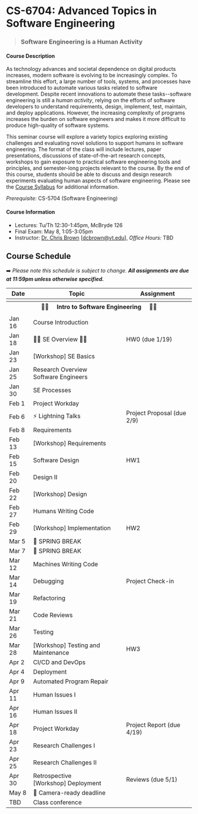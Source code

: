 # CS-6704: Advanced Topics in Software Engineering

>### **Software Engineering is a Human Activity**

#### Course Description

As technology advances and societal dependence on digital products increases, modern software is evolving to be increasingly complex. To streamline this effort, a large number of tools, systems, and processes have been introduced to automate various tasks related to software development. Despite recent innovations to automate these tasks--software engineering is still a *human activity*, relying on the efforts of software developers to understand requirements, design, implement, test, maintain, and deploy applications. However, the increasing complexity of programs increases the burden on software engineers and makes it more difficult to produce high-quality of software systems.

This seminar course will explore a variety topics exploring existing challenges and evaluating novel solutions to support humans in software engineering. The format of the class will include lectures, paper presentations, discussions of state-of-the-art research concepts, workshops to gain exposure to practical software engineering tools and principles, and semester-long projects relevant to the course. By the end of this course, students should be able to discuss and design research experiments evaluating human aspects of software engineering. Please see the [Course Syllabus](https://docs.google.com/document/d/1DygLUXjBNYroBB0ds7M_YL7r_YTZWdcwyX5CCAjq_10/edit?usp=sharing) for additional information.

*Prerequisite:* CS-5704 (Software Engineering)

#### Course Information

* Lectures: Tu/Th 12:30-1:45pm, McBryde 126
* Final Exam: May 8, 1:05-3:05pm
* Instructor: [Dr. Chris Brown](https://chbrown13.github.io/) [dcbrown@vt.edu], *Office Hours:* TBD


## Course Schedule

➡️ _Please note this schedule is subject to change. **All assignments are due at 11:59pm unless otherwise specified.**_

| Date     | Topic                            |  Assignment       |
|----------|----------------------------------|------------------  |
| <tr><th colspan=3> 👨‍💻 &nbsp;&nbsp;&nbsp; Intro to Software Engineering &nbsp;&nbsp;&nbsp; 👩‍💻 </th></tr> |
| Jan 16 | Course Introduction |  |
| Jan 18 | 👨‍💻 SE Overview 👩‍💻 | HW0 (due 1/19) |
| Jan 23 | [Workshop] SE Basics | |
| Jan 25 | Research Overview <br/>Software Engineers | |
| Jan 30 | SE Processes | |
| Feb 1  | Project Workday | |
| Feb 6  | ⚡ Lightning Talks | Project Proposal (due 2/9) |
| Feb 8  | Requirements |  |
| Feb 13 | [Workshop] Requirements | |
| Feb 15 | Software Design | HW1 |
| Feb 20 | Design II | |
| Feb 22 | [Workshop] Design | |
| Feb 27 | Humans Writing Code | |
| Feb 29 | [Workshop] Implementation | HW2 |
| Mar 5  | 🌻 SPRING BREAK | |
| Mar 7  | 🌄 SPRING BREAK | |
| Mar 12 | Machines Writing Code | |
| Mar 14 | Debugging | Project Check-in |
| Mar 19 | Refactoring | |
| Mar 21 | Code Reviews |  |
| Mar 26 | Testing | |
| Mar 28 | [Workshop] Testing and Maintenance | HW3 |
| Apr 2  | CI/CD and DevOps | |
| Apr 4  | Deployment | |
| Apr 9  | Automated Program Repair | |
| Apr 11 | Human Issues I | |
| Apr 16 | Human Issues II | |
| Apr 18 | Project Workday | Project Report (due 4/19) |
| Apr 23 | Research Challenges I | |
| Apr 25 | Research Challenges II | |
| Apr 30 | Retrospective <br/> [Workshop] Deployment | Reviews (due 5/1) |
| May 8  | 📝 Camera-ready deadline |  |
| TBD    | Class conference | |


